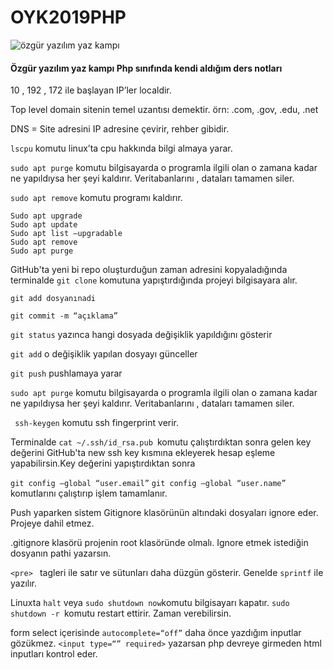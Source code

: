 # OYK2019PHP
![özgür yazılım yaz kampı](https://kamp.linux.org.tr/2019/yaz/wp-content/themes/oyk-wp-theme/assets/images/oyk2019logo.png)


#### Özgür yazılım yaz kampı Php sınıfında kendi aldığım ders notları

10 , 192 , 172 ile başlayan IP’ler localdir.

Top level domain sitenin temel uzantısı demektir. örn: .com, .gov, .edu, .net

DNS = Site adresini IP adresine çevirir, rehber gibidir.

```lscpu``` komutu linux’ta cpu hakkında bilgi almaya yarar.

```sudo apt purge``` komutu bilgisayarda o programla ilgili olan o zamana kadar ne yapıldıysa her şeyi kaldırır. Veritabanlarını , dataları tamamen siler.

```sudo apt remove``` komutu programı kaldırır. 

```
Sudo apt upgrade 
Sudo apt update
Sudo apt list —upgradable 
Sudo apt remove 
Sudo apt purge
```

GitHub'ta yeni bi repo oluşturduğun zaman adresini kopyaladığında terminalde ```git clone``` komutuna yapıştırdığında projeyi bilgisayara alır.

```git add dosyanınadi``` 

```git commit -m “açıklama”```

```git status``` yazınca hangi dosyada değişiklik yapıldığını gösterir

```git add``` o değişiklik yapılan dosyayı günceller

```git push``` pushlamaya yarar

```sudo apt purge```  komutu bilgisayarda o programla ilgili olan o zamana kadar ne yapıldıysa her şeyi kaldırır. Veritabanlarını , dataları tamamen siler.


``` ssh-keygen``` komutu ssh fingerprint verir. 

Terminalde ```cat ~/.ssh/id_rsa.pub ```komutu çalıştırdıktan sonra gelen key değerini GitHub'ta new ssh key kısmına ekleyerek hesap eşleme yapabilirsin.Key değerini yapıştırdıktan sonra

```git config —global “user.email”```
```git config —global “user.name” ``` komutlarını çalıştırıp işlem tamamlanır.

Push yaparken sistem Gitignore klasörünün altındaki dosyaları ignore eder. Projeye dahil etmez.

.gitignore klasörü projenin root klasöründe olmalı. Ignore etmek istediğin dosyanın pathi yazarsın.

```<pre> ``` tagleri ile satır ve sütunları daha düzgün gösterir. Genelde ```sprintf```  ile yazılır.

Linuxta ```halt``` veya ``` sudo shutdown now ```komutu bilgisayarı kapatır.
```sudo shutdown -r ```komutu restart ettirir. Zaman verebilirsin.

form select içerisinde ```autocomplete=“off”``` daha önce yazdığım inputlar gözükmez.
```<input type=“” required>``` yazarsan php devreye girmeden html inputları kontrol eder.







